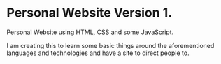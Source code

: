 # Personal Website Version 1.

Personal Website using HTML, CSS and some JavaScript.

I am creating this to learn some basic things around the aforementioned languages and technologies and have a site to direct people to.
